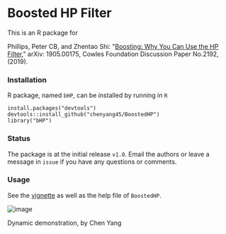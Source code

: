 # Boosted HP Filter

This is an R package for 

Phillips, Peter CB, and Zhentao Shi: "[Boosting: Why You Can Use the HP Filter]((https://arxiv.org/abs/1905.00175).)," arXiv: 1905.00175, Cowles Foundation Discussion Paper No.2192, (2019).


### Installation

R package, named `bHP`, can be installed by running in `R`
```
install.packages("devtools")
devtools::install_github("chenyang45/BoostedHP")
library("bHP")
```

### Status

The package is at the initial release `v1.0`. Email the authors or leave a message in `issue` if you have any questions or comments.

###  Usage

See the [vignette](https://github.com/chenyang45/BoostedHP/blob/master/vignettes/vignette.pdf) as well as the help file of `BoostedHP`.





![image](https://github.com/chenyang45/BoostedHP/blob/master/ADF_bHP_ani.gif)

Dynamic demonstration, by Chen Yang

